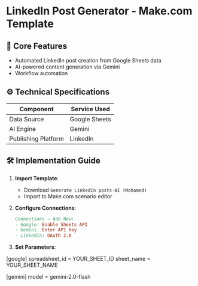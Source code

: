 # LinkedIn Post Generator - Make.com Template

## 📌 Core Features
- Automated LinkedIn post creation from Google Sheets data
- AI-powered content generation via Gemini
- Workflow automation

## ⚙️ Technical Specifications
| Component           | Service Used       |
|---------------------|--------------------| 
| Data Source         | Google Sheets      |
| AI Engine           | Gemini             |
| Publishing Platform | LinkedIn           |


## 🛠 Implementation Guide
1. **Import Template**:
   - Download `Generate LinkedIn posts-AI (Mohamed)`
   - Import to Make.com scenario editor

2. **Configure Connections**:
   ```makefile
   Connections → Add New:
   - Google: Enable Sheets API
   - Gemini: Enter API Key
   - LinkedIn: OAuth 2.0
   
 3. **Set Parameters**:
 
[google]
spreadsheet_id = YOUR_SHEET_ID
sheet_name = YOUR_SHEET_NAME

[gemini]
model = gemini-2.0-flash
